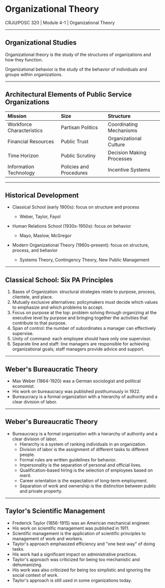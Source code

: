 # Organizational Theory

CRJU/POSC 320 | Module 4-1 | Organizational Theory

---

## Organizational Studies

Organizational theory is the study of the structures of organizations and how they function.

Organizational behavior is the study of the behavior of individuals and groups within organizations.

---

## Architectural Elements of Public Service Organizations

| Mission | Size | Structure |
| :--- | :--- | :--- |
| Workforce Characteristics | Partisan Politics | Coordinating Mechanisms |
| Financial Resources | Public Trust | Organizational Culture |
| Time Horizon | Public Scrutiny | Decision Making Processes |
| Information Technology | Policies and Procedures | Incentive Systems |

---

## Historical Development

- Classical School (early 1900s): focus on structure and process
  - Weber, Taylor, Fayol

- Human Relations School (1930s-1950s): focus on behavior
  - Mayo, Maslow, McGregor

- Modern Organizational Theory (1960s-present): focus on structure, process, and behavior
  - Systems Theory, Contingency Theory, New Public Management

---

## Classical School: Six PA Principles

1. Bases of Organization: structural strategies relate to purpose, process, clientele, and place.
2. Mutually exclusive alternatives: policymakers must decide which values to emphasize and which problems to accept.
3. Focus on purpose at the top: problem solving through organizing at the executive level by purpose and bringing together the activities that contribute to that purpose.
4. Span of control: the number of subordinates a manager can effectively supervise.
5. Unity of command: each employee should have only one supervisor.
6. Separate line and staff: line managers are responsible for achieving organizational goals; staff managers provide advice and support.

---

## Weber's Bureaucratic Theory

- Max Weber (1864-1920) was a German sociologist and political economist.
- His work on bureaucracy was published posthumously in 1922.
- Bureaucracy is a formal organization with a hierarchy of authority and a clear division of labor.

---

## Weber's Bureaucratic Theory

- Bureaucracy is a formal organization with a hierarchy of authority and a clear division of labor.
  - Hierarchy is a system of ranking individuals in an organization.
  - Division of labor is the assignment of different tasks to different people.
  - Formal rules are written guidelines for behavior.
  - Impersonality is the separation of personal and official lives.
  - Qualification-based hiring is the selection of employees based on merit.
  - Career orientation is the expectation of long-term employment.
  - Separation of work and ownership is the distinction between public and private property.


---

## Taylor's Scientific Management

- Frederick Taylor (1856-1915) was an American mechanical engineer.
- His work on scientific management was published in 1911.
- Scientific management is the application of scientific principles to management of work and workers.
- Taylor's approach emphasized efficiency and "one best way" of doing tasks.
- His work had a significant impact on administrative practices.
- Taylor's approach was criticized for being too mechanistic and dehumanizing.
- His work was also criticized for being too simplistic and ignoring the social context of work.
- Taylor's approach is still used in some organizations today.
